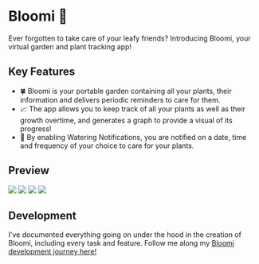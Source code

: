 # Bloomi 🌱
Ever forgotten to take care of your leafy friends? Introducing Bloomi, your virtual garden and plant tracking app!  

## Key Features
- :four_leaf_clover: Bloomi is your portable garden containing all your plants, their information and delivers periodic reminders to care for them.  
- :chart_with_upwards_trend: The app allows you to keep track of all your plants as well as their growth overtime, and generates a graph to provide a visual of its progress! 
- :green_heart:	By enabling Watering Notifications, you are notified on a date, time and frequency of your choice to care for your plants.

## Preview
<p>
<img src="https://github.com/bonniepeng2002/Bloomi/blob/master/images/garden.png" width="auto" height="auto">
<img src="https://github.com/bonniepeng2002/Bloomi/blob/master/images/dashboard.png" width="auto" height="auto">
<img src="https://github.com/bonniepeng2002/Bloomi/blob/master/images/plant1.png" width="auto" height="auto">
<img src="https://github.com/bonniepeng2002/Bloomi/blob/master/images/add_plant.png" width="auto" height="auto">
</p>

## Development
I've documented everything going on under the hood in the creation of Bloomi, including every task and feature. Follow me along my [Bloomi development journey here!](https://github.com/bonniepeng2002/Bloomi/blob/master/BLOOMI-LOG.md)

